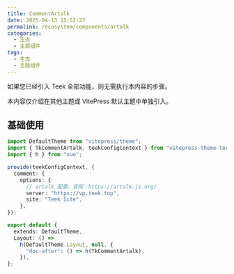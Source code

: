 ```yaml
---
title: CommentArtalk
date: 2025-04-13 15:52:27
permalink: /ecosystem/components/artalk
categories:
  - 生态
  - 主题组件
tags:
  - 生态
  - 主题组件
---
```


如果您已经引入 Teek 全部功能，则无需执行本内容的步骤。

本内容仅介绍在其他主题或 VitePress 默认主题中单独引入。

## 基础使用

```ts
import DefaultTheme from "vitepress/theme";
import { TkCommentArtalk, teekConfigContext } from "vitepress-theme-teek";
import { h } from "vue";

provide(teekConfigContext, {
  comment: {
    options: {
      // artalk 配置，官网：https://artalk.js.org/
      server: "https://vp.teek.top",
      site: "Teek Site",
    },
});

export default {
  extends: DefaultTheme,
  Layout: () =>
    h(DefaultTheme.Layout, null, {
      "doc-after": () => h(TkCommentArtalk),
    }),
};
```
